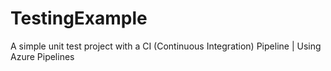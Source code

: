 # TestingExample
A simple unit test project with a CI (Continuous Integration) Pipeline | Using Azure Pipelines
